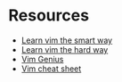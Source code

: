 # Resources
- [Learn vim the smart way](https://github.com/iggredible/Learn-Vim)
- [Learn vim the hard way](https://learnvimscriptthehardway.stevelosh.com/)
- [Vim Genius](http://vimgenius.com/)
- [Vim cheat sheet](https://vim.rtorr.com/)
